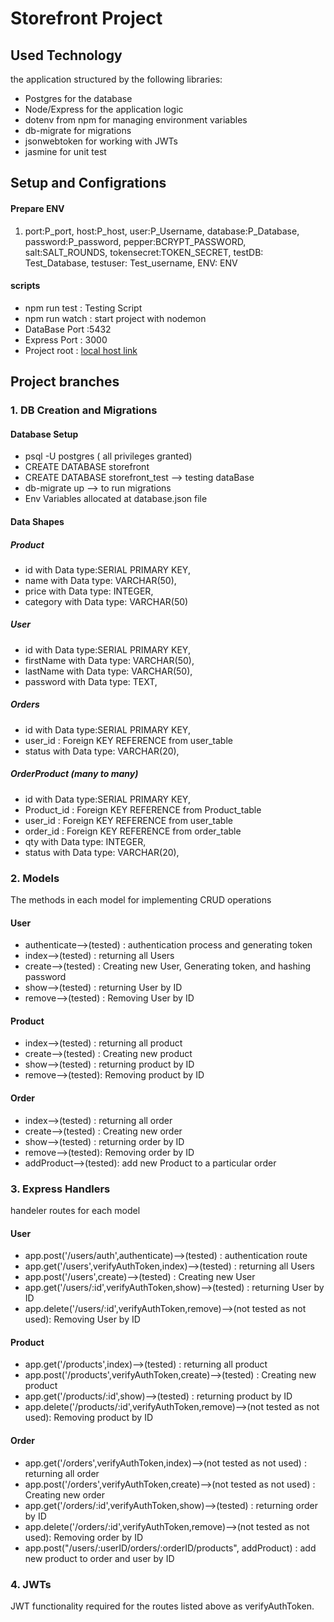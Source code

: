 # Storefront Project

## Used Technology

the application structured by the following libraries:

- Postgres for the database
- Node/Express for the application logic
- dotenv from npm for managing environment variables
- db-migrate for migrations
- jsonwebtoken for working with JWTs
- jasmine for unit test

## Setup and Configrations

#### Prepare ENV

1. port:P_port,
    host:P_host,
    user:P_Username,
    database:P_Database,
    password:P_password,
    pepper:BCRYPT_PASSWORD,
    salt:SALT_ROUNDS,
    tokensecret:TOKEN_SECRET,
    testDB: Test_Database,
    testuser: Test_username,
    ENV: ENV

#### scripts

- npm run test : Testing Script
- npm run watch : start project with nodemon
- DataBase Port :5432
- Express Port : 3000
- Project root : [local host link](http://localhost:3000/)

## Project branches

### 1. DB Creation and Migrations

#### Database Setup

- psql -U postgres ( all privileges granted)
- CREATE DATABASE storefront
- CREATE DATABASE storefront_test --> testing dataBase
- db-migrate up --> to run migrations
- Env Variables allocated at database.json file

#### Data Shapes

##### Product

- id with Data type:SERIAL PRIMARY KEY,
- name with Data type: VARCHAR(50),
- price with Data type: INTEGER,
- category with Data type: VARCHAR(50)

##### User

- id with Data type:SERIAL PRIMARY KEY,
- firstName with Data type: VARCHAR(50),
- lastName with Data type: VARCHAR(50),
- password with Data type: TEXT,

##### Orders

- id with Data type:SERIAL PRIMARY KEY,
- user_id : Foreign KEY REFERENCE from user_table
- status with Data type: VARCHAR(20),

##### OrderProduct (many to many)

- id with Data type:SERIAL PRIMARY KEY,
- Product_id : Foreign KEY REFERENCE from Product_table
- user_id : Foreign KEY REFERENCE from user_table
- order_id : Foreign KEY REFERENCE from order_table
- qty with Data type: INTEGER,
- status with Data type: VARCHAR(20),

### 2. Models

The methods in each model for implementing CRUD operations

#### User

- authenticate-->(tested) : authentication process and generating token
- index-->(tested) : returning all Users
- create-->(tested) : Creating new User, Generating token, and hashing password
- show-->(tested) : returning User by ID
- remove-->(tested) : Removing User by ID

#### Product

- index-->(tested) : returning all product
- create-->(tested) : Creating new product
- show-->(tested) : returning product by ID
- remove-->(tested): Removing product by ID

#### Order

- index-->(tested) : returning all order
- create-->(tested) : Creating new order
- show-->(tested) : returning order by ID
- remove-->(tested): Removing order by ID
- addProduct-->(tested): add new Product to a particular order

### 3. Express Handlers

handeler routes for each model

#### User

- app.post('/users/auth',authenticate)-->(tested) : authentication route
- app.get('/users',verifyAuthToken,index)-->(tested) : returning all Users
- app.post('/users',create)-->(tested) : Creating new User
- app.get('/users/:id',verifyAuthToken,show)-->(tested) : returning User by ID
- app.delete('/users/:id',verifyAuthToken,remove)-->(not tested as not used): Removing User by ID

#### Product

- app.get('/products',index)-->(tested) : returning all product
- app.post('/products',verifyAuthToken,create)-->(tested) : Creating new product
- app.get('/products/:id',show)-->(tested) : returning product by ID
- app.delete('/products/:id',verifyAuthToken,remove)-->(not tested as not used): Removing product by ID

#### Order

- app.get('/orders',verifyAuthToken,index)-->(not tested as not used) : returning all order
- app.post('/orders',verifyAuthToken,create)-->(not tested as not used) : Creating new order
- app.get('/orders/:id',verifyAuthToken,show)-->(tested) : returning order by ID
- app.delete('/orders/:id',verifyAuthToken,remove)-->(not tested as not used): Removing order by ID
- app.post("/users/:userID/orders/:orderID/products", addProduct) : add new product to order and user by ID

### 4. JWTs

JWT functionality required for the routes listed above as verifyAuthToken.
